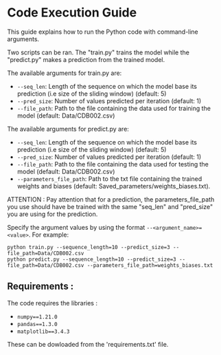 # Code Execution Guide

This guide explains how to run the Python code with command-line arguments.

Two scripts can be ran. The "train.py" trains the model while the "predict.py" makes a prediction from the trained model. 

The available arguments for train.py are:

- `--seq_len`: Length of the sequence on which the model base its prediction (i.e size of the sliding window) (default: 5)
- `--pred_size`: Number of values predicted per iteration (default: 1)
- `--file_path`: Path to the file containing the data used for training the model (default: Data/CDB002.csv)

The available arguments for predict.py are:

- `--seq_len`: Length of the sequence on which the model base its prediction (i.e size of the sliding window) (default: 5)
- `--pred_size`: Number of values predicted per iteration (default: 1)
- `--file_path`: Path to the file containing the data used for testing the model (default: Data/CDB002.csv)
- `--parameters_file_path`: Path to the txt file containing the trained weights and biases (default: Saved_parameters/weights_biases.txt).

ATTENTION : Pay attention that for a prediction, the parameters_file_path you use should have be trained with the same "seq_len" and "pred_size" you are using for the prediction.

Specify the argument values by using the format `--<argument_name>=<value>`. For example:

	python train.py --sequence_length=10 --predict_size=3 --file_path=Data/CDB002.csv
	python predict.py --sequence_length=10 --predict_size=3 --file_path=Data/CDB002.csv --parameters_file_path=weights_biases.txt


## Requirements : 

The code requires the libraries :

- `numpy==1.21.0`
- `pandas==1.3.0`
- `matplotlib==3.4.3`

These can be dowloaded from the 'requirements.txt' file.
